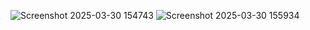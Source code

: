 ![Screenshot 2025-03-30 154743](https://github.com/user-attachments/assets/a5855a49-3758-43bc-9366-6e44923929fa)
![Screenshot 2025-03-30 155934](https://github.com/user-attachments/assets/adcb110c-24e1-467a-bdb9-81795741c511)
